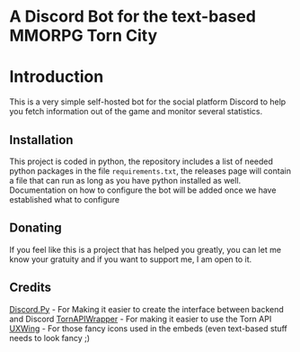 # A Discord Bot for the text-based MMORPG Torn City

# Introduction
This is a very simple self-hosted bot for the social platform Discord to help you fetch information out of the game and monitor several statistics.
## Installation
This project is coded in python, the repository includes a list of needed python packages in the file `requirements.txt`, the releases page will contain a file that can run as long as you have python installed as well. Documentation on how to configure the bot will be added once we have established what to configure
## Donating
If you feel like this is a project that has helped you greatly, you can let me know your gratuity and if you want to support me, I am open to it.
## Credits
[Discord.Py](https://pypi.org/project/discord.py/) - For Making it easier to create the interface between backend and Discord
[TornAPIWrapper](https://pypi.org/project/TornAPIWrapper/) - For making it easier to use the Torn API
[UXWing](https://uxwing.com) - For those fancy icons used in the embeds (even text-based stuff needs to look fancy ;)